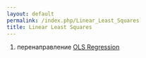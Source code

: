 ```yaml
---
layout: default
permalink: /index.php/Linear_Least_Squares
title: Linear Least Squares
---
```

1. перенаправление [OLS Regression](OLS_Regression)
